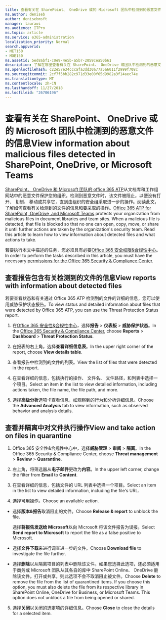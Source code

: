 ```yaml
---
title: 查看有关在 SharePoint、 OneDrive 或的 Microsoft 团队中检测到的恶意文件的信息
ms.author: deniseb
author: denisebmsft
manager: laurawi
ms.audience: ITPro
ms.topic: article
ms.service: o365-administration
localization_priority: Normal
search.appverid:
- MET150
- MOE150
ms.assetid: 5ed8abf1-c0e9-4e5b-a5b7-2059cea50b61
description: 了解在哪里查看有关在 SharePoint、 OneDrive 或团队中检测到的恶意文件的信息以及如何对这些文件执行操作。
ms.openlocfilehash: c22e57e34cccafa3dd30a77a5a6011f2999f708c
ms.sourcegitcommit: 2cf7f5bb282c971d33e00f65d9982a3f14aec74e
ms.translationtype: MT
ms.contentlocale: zh-CN
ms.lasthandoff: 11/27/2018
ms.locfileid: "26706196"
---
```

# <a name="view-information-about-malicious-files-detected-in-sharepoint-onedrive-or-microsoft-teams"></a><span data-ttu-id="928d0-103">查看有关在 SharePoint、 OneDrive 或的 Microsoft 团队中检测到的恶意文件的信息</span><span class="sxs-lookup"><span data-stu-id="928d0-103">View information about malicious files detected in SharePoint, OneDrive, or Microsoft Teams</span></span>

<span data-ttu-id="928d0-p101">[SharePoint、 OneDrive 和 Microsoft 团队的 office 365 ATP](atp-for-spo-odb-and-teams.md)从文档库和工作组网站中的恶意文件保护您的组织。检测到恶意文件时，该文件被阻止，以便没有打开、 复制、 移动或共享它，直到由组织的安全组采取进一步的操作。阅读此文，了解如何查看有关检测到的文件的信息和要采取的操作。</span><span class="sxs-lookup"><span data-stu-id="928d0-p101">[Office 365 ATP for SharePoint, OneDrive, and Microsoft Teams](atp-for-spo-odb-and-teams.md) protects your organization from malicious files in document libraries and team sites. When a malicious file is detected, that file is blocked so that no one can open, copy, move, or share it until further actions are taken by the organization's security team. Read this article to learn how to view information about detected files and what actions to take.</span></span> 

<span data-ttu-id="928d0-107">若要执行本文中描述的任务，您必须具有必要[Office 365 安全权限&amp;合规性中心](permissions-in-the-security-and-compliance-center.md)。</span><span class="sxs-lookup"><span data-stu-id="928d0-107">In order to perform the tasks described in this article, you must have the necessary [permissions for the Office 365 Security &amp; Compliance Center](permissions-in-the-security-and-compliance-center.md).</span></span> 
  
## <a name="view-reports-with-information-about-detected-files"></a><span data-ttu-id="928d0-108">查看报告包含有关检测到的文件的信息</span><span class="sxs-lookup"><span data-stu-id="928d0-108">View reports with information about detected files</span></span>

<span data-ttu-id="928d0-109">若要查看状态和有关通过 Office 365 ATP 检测到的文件的详细的信息，您可以使用威胁保护状态报告。</span><span class="sxs-lookup"><span data-stu-id="928d0-109">To view status and detailed information about files that were detected by Office 365 ATP, you can use the Threat Protection Status report.</span></span>
  
1. <span data-ttu-id="928d0-110">在[Office 365 安全性&amp;合规性中心](https://security.microsoft.com)，选择**报告** \> **仪表板** \> **威胁保护状态**。</span><span class="sxs-lookup"><span data-stu-id="928d0-110">In the [Office 365 Security &amp; Compliance Center](https://security.microsoft.com), choose **Reports** \> **Dashboard** \> **Threat Protection Status**.</span></span>
    
2. <span data-ttu-id="928d0-111">在报表的右上角，选择**查看详细信息表**。</span><span class="sxs-lookup"><span data-stu-id="928d0-111">In the upper right corner of the report, choose **View details table**.</span></span>
    
3. <span data-ttu-id="928d0-112">查看报告中检测到的文件的列表。</span><span class="sxs-lookup"><span data-stu-id="928d0-112">View the list of files that were detected in the report.</span></span>
    
4. <span data-ttu-id="928d0-113">在查看详细的信息，包括执行的操作、 文件名、 文件路径，和列表中选择一个项目。</span><span class="sxs-lookup"><span data-stu-id="928d0-113">Select an item in the list to view detailed information, including actions taken, the file name, the file path, and more.</span></span>
    
5. <span data-ttu-id="928d0-114">选择**高级分析**选项卡查看信息，如观察到的行为和分析详细信息。</span><span class="sxs-lookup"><span data-stu-id="928d0-114">Choose the **Advanced Analysis** tab to view information, such as observed behavior and analysis details.</span></span> 
  
## <a name="view-and-take-action-on-files-in-quarantine"></a><span data-ttu-id="928d0-115">查看并隔离中对文件执行操作</span><span class="sxs-lookup"><span data-stu-id="928d0-115">View and take action on files in quarantine</span></span>

1. <span data-ttu-id="928d0-116">Office 365 安全性&amp;合规性中心中，选择**威胁管理** \> **审阅** \> **隔离**。</span><span class="sxs-lookup"><span data-stu-id="928d0-116">In the Office 365 Security &amp; Compliance Center, choose **Threat management** \> **Review** \> **Quarantine**.</span></span>
    
2. <span data-ttu-id="928d0-117">左上角，将筛选器从**电子邮件**更改为**内容**。</span><span class="sxs-lookup"><span data-stu-id="928d0-117">In the upper left corner, change the filter from **Email** to **Content**.</span></span>
    
3. <span data-ttu-id="928d0-118">在查看详细的信息，包括文件的 URL 列表中选择一个项目。</span><span class="sxs-lookup"><span data-stu-id="928d0-118">Select an item in the list to view detailed information, including the file's URL.</span></span>
    
4. <span data-ttu-id="928d0-119">选择可用操作。</span><span class="sxs-lookup"><span data-stu-id="928d0-119">Choose an available action.</span></span>
    
  - <span data-ttu-id="928d0-120">选择**版本&amp;报告**取消阻止的文件。</span><span class="sxs-lookup"><span data-stu-id="928d0-120">Choose **Release &amp; report** to unblock the file.</span></span> 
    
    <span data-ttu-id="928d0-121">选择**将报告发送给 Microsoft**以向 Microsoft 将该文件报告为误报。</span><span class="sxs-lookup"><span data-stu-id="928d0-121">Select **Send report to Microsoft** to report the file as a false positive to Microsoft.</span></span> 
    
  - <span data-ttu-id="928d0-122">选择**文件下载**来进行调查进一步的文件。</span><span class="sxs-lookup"><span data-stu-id="928d0-122">Choose **Download file** to investigate the file further.</span></span> 
    
  - <span data-ttu-id="928d0-p102">选择**删除**以从隔离项目的列表中删除该文件。如果您选择此选项，还必须适用于商务或 Microsoft 团队从其各自的库中 SharePoint Online、 OneDrive 删除该文件。打开或共享，则此选项不会不取消阻止被文件。</span><span class="sxs-lookup"><span data-stu-id="928d0-p102">Choose **Delete** to remove the file from the list of quarantined items. If you choose this option, you must also delete the file from its respective library in SharePoint Online, OneDrive for Business, or Microsoft Teams. This option does not unblock a file from being opened or shared.</span></span> 
    
5. <span data-ttu-id="928d0-126">选择**关闭**以关闭的选定项的详细信息。</span><span class="sxs-lookup"><span data-stu-id="928d0-126">Choose **Close** to close the details for a selected item.</span></span> 
  
  

